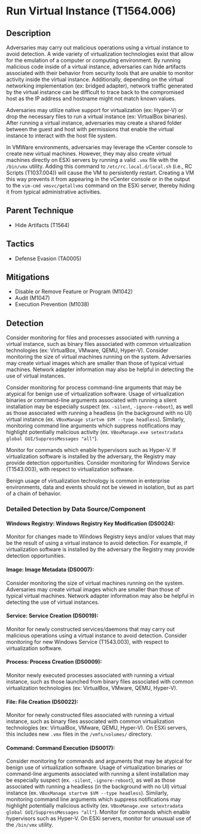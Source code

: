 # Run Virtual Instance (T1564.006)

## Description
Adversaries may carry out malicious operations using a virtual instance to avoid detection. A wide variety of virtualization technologies exist that allow for the emulation of a computer or computing environment. By running malicious code inside of a virtual instance, adversaries can hide artifacts associated with their behavior from security tools that are unable to monitor activity inside the virtual instance. Additionally, depending on the virtual networking implementation (ex: bridged adapter), network traffic generated by the virtual instance can be difficult to trace back to the compromised host as the IP address and hostname might not match known values.

Adversaries may utilize native support for virtualization (ex: Hyper-V) or drop the necessary files to run a virtual instance (ex: VirtualBox binaries). After running a virtual instance, adversaries may create a shared folder between the guest and host with permissions that enable the virtual instance to interact with the host file system.

In VMWare environments, adversaries may leverage the vCenter console to create new virtual machines. However, they may also create virtual machines directly on ESXi servers by running a valid `.vmx` file with the `/bin/vmx` utility. Adding this command to `/etc/rc.local.d/local.sh` (i.e., RC Scripts (T1037.004)) will cause the VM to persistently restart. Creating a VM this way prevents it from appearing in the vCenter console or in the output to the `vim-cmd vmsvc/getallvms` command on the ESXi server, thereby hiding it from typical administrative activities.

## Parent Technique
- Hide Artifacts (T1564)

## Tactics
- Defense Evasion (TA0005)

## Mitigations
- Disable or Remove Feature or Program (M1042)
- Audit (M1047)
- Execution Prevention (M1038)

## Detection
Consider monitoring for files and processes associated with running a virtual instance, such as binary files associated with common virtualization technologies (ex: VirtualBox, VMware, QEMU, Hyper-V). Consider monitoring the size of virtual machines running on the system. Adversaries may create virtual images which are smaller than those of typical virtual machines. Network adapter information may also be helpful in detecting the use of virtual instances.

Consider monitoring for process command-line arguments that may be atypical for benign use of virtualization software. Usage of virtualization binaries or command-line arguments associated with running a silent installation may be especially suspect (ex. ```-silent```, ```-ignore-reboot```), as well as those associated with running a headless (in the background with no UI) virtual instance (ex. ```VBoxManage startvm $VM --type headless```). Similarly, monitoring command line arguments which suppress notifications may highlight potentially malicious activity (ex. ```VBoxManage.exe setextradata global GUI/SuppressMessages "all"```).

Monitor for commands which enable hypervisors such as Hyper-V.  If virtualization software is installed by the adversary, the Registry may provide detection opportunities. Consider monitoring for Windows Service (T1543.003), with respect to virtualization software. 

Benign usage of virtualization technology is common in enterprise environments, data and events should not be viewed in isolation, but as part of a chain of behavior.

### Detailed Detection by Data Source/Component
#### Windows Registry: Windows Registry Key Modification (DS0024): 
Monitor for changes made to Windows Registry keys and/or values that may be the result of using a virtual instance to avoid detection. For example, if virtualization software is installed by the adversary the Registry may provide detection opportunities. 

#### Image: Image Metadata (DS0007): 
Consider monitoring the size of virtual machines running on the system. Adversaries may create virtual images which are smaller than those of typical virtual machines. Network adapter information may also be helpful in detecting the use of virtual instances.

#### Service: Service Creation (DS0019): 
Monitor for newly constructed services/daemons that may carry out malicious operations using a virtual instance to avoid detection. Consider monitoring for new Windows Service (T1543.003), with respect to virtualization software.

#### Process: Process Creation (DS0009): 
Monitor newly executed processes associated with running a virtual instance, such as those launched from binary files associated with common virtualization technologies (ex: VirtualBox, VMware, QEMU, Hyper-V).

#### File: File Creation (DS0022): 
Monitor for newly constructed files associated with running a virtual instance, such as binary files associated with common virtualization technologies (ex: VirtualBox, VMware, QEMU, Hyper-V). On ESXi servers, this includes new `.vmx` files in the `/vmfs/volumes/` directory.

#### Command: Command Execution (DS0017): 
Consider monitoring for commands and arguments that may be atypical for benign use of virtualization software. Usage of virtualization binaries or command-line arguments associated with running a silent installation may be especially suspect (ex. ```-silent```, ```-ignore-reboot```), as well as those associated with running a headless (in the background with no UI) virtual instance (ex. ```VBoxManage startvm $VM --type headless```). Similarly, monitoring command line arguments which suppress notifications may highlight potentially malicious activity (ex. ```VBoxManage.exe setextradata global GUI/SuppressMessages "all"```). Monitor for commands which enable hypervisors such as Hyper-V. On ESXi servers, monitor for unsusual use of the `/bin/vmx` utility.

